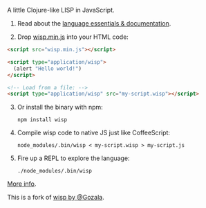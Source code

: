 A little Clojure-like LISP in JavaScript.

<!-- interactive demo -->

1. Read about the [language essentials & documentation](https://github.com/chr15m/wisp/blob/master/doc/language-essentials.md).

2. Drop [wisp.min.js](https://github.com/chr15m/wisp/raw/gh-pages/dist/wisp.min.js) into your HTML code:

```html
<script src="wisp.min.js"></script>

<script type="application/wisp">
  (alert "Hello world!")
</script>

<!-- Load from a file: -->
<script type="application/wisp" src="my-script.wisp"></script>
```

3. Or install the binary with npm:

	`npm install wisp`

4. Compile wisp code to native JS just like CoffeeScript:

	`node_modules/.bin/wisp < my-script.wisp > my-script.js`

5. Fire up a REPL to explore the language:

	`./node_modules/.bin/wisp`

[More info](https://github.com/chr15m/wisp/blob/master/doc/more-info.md).

This is a fork of [wisp by @Gozala](https://github.com/Gozala/wisp).
